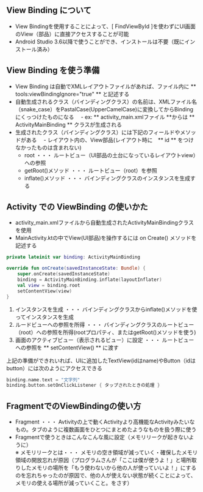 
## View Binding について
- View Bindingを使用することによって、[ FindViewById ]を使わずにUI画面のView（部品）に直接アクセスすることが可能
- Android Studio 3.6以降で使うことができ、インストールは不要（既にインストール済み）

## View Binding を使う準備
- View Binding は自動でXMLレイアウトファイルがあれば、ファイル内に ** tools:viewBindingIgnore="true" ** と記述する
- 自動生成されるクラス（バインディングクラス）の名前は、XMLファイル名（snake_case）をPastalCase(UpperCamelCase)に変換してからBindingにくっつけたものになる
　- ex: ** activity_main.xmlファイル **からは ** ActivityMainBinding ** クラスが生成される
 - 生成されたクラス（バインディングクラス）には下記のフィールドやメソッドがある
 　- レイアウト内の、View部品(レイアウト時に　** id ** をつけなかったものは含まれない)
   - root ・・・ ルートビュー（UI部品の土台になっているレイアウトview）への参照
   - getRoot()メソッド ・・・ ルートビュー（root）を参照
   - inflate()メソッド ・・・ バインディングクラスのインスタンスを生成する
  
  
## Activity での ViewBinding の使いかた
- activity_main.xmlファイルから自動生成されたActivityMainBindingクラスを使用
- MainActivity.ktの中でView(UI部品)を操作するには on Create() メソッドを記述する

```kotlin:MainActivity.kt
private lateinit var binding: ActivityMainBinding

override fun onCreate(savedInstanceState: Bundle) {
    super.onCreate(savedInstanceState)
    binding = ActivityMainBinding.inflate(layoutInflater)
    val view = binding.root
    setContentView(view)
}
```

1. インスタンスを生成 ・・・ バインディングクラスからinflate()メソッドを使ってインスタンスを生成
2. ルードビューへの参照を所得 ・・・ バインディングクラスのルートビュー（root）への参照を所得(rootプロパティ、またはgetRoot()メソッドを使う)
3. 画面のアクティブビュー（表示されるビュー）に設定 ・・・ ルートビューへの参照を ** setContentView() ** に渡す

上記の準備ができれいれば、UIに追加したTextView(idはname)やButton（idはbutton）には次のようにアクセスできる


```kotlin:MainActivity.kt
binding.name.text = "文字列"
binding.button.setOnClickListener { タップされたときの処理 }
```

## FragmentでのViewBindingの使い方
- Fragment ・・・ Avtivityの上で動くActivityより高機能なActivityみたいなもの。タブのように複数画面をひとつにまとめたようなものを扱う際に使う
- Fragmentで使うときはこんなこんな風に設定（メモリリークが起きないように）<br>
※ メモリリークとは・・・ メモリの空き領域が減っていく・確保したメモリ領域の開放忘れが原因（プログラムさんが「ここは僕が使うよ！」と場所取りしたメモリの場所を「もう使わないから他の人が使っていいよ！」にするのを忘れちゃったのが原因で、他の人が使えない状態が続くことによって、メモリの使える場所が減っていくこと。をさす）
   














